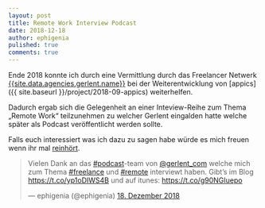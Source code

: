 ```yaml
---
layout: post
title: Remote Work Interview Podcast
date: 2018-12-18
author: ephigenia
pulished: true
comments: true
---
```

Ende 2018 konnte ich durch eine Vermittlung durch das Freelancer Netwerk [{{site.data.agencies.gerlent.name}}]({{site.data.agencies.gerlent.url}}) bei der Weiterentwicklung von [appics]({{ site.baseurl }}/project/2018-09-appics) weiterhelfen.

Dadurch ergab sich die Gelegenheit an einer Inteview-Reihe zum Thema „Remote Work“ teilzunehmen zu welcher Gerlent eingalden hatte welche später als Podcast veröffentlicht werden sollte.

Falls euch interessiert was ich dazu zu sagen habe würde es mich freuen wenn ihr mal [reinhört](https://www.gerlent.com/blog/2018/12/podcast-folge013-marcel-eichner).

<blockquote class="twitter-tweet" data-lang="de"><p lang="de" dir="ltr">Vielen Dank an das <a href="https://twitter.com/hashtag/podcast?src=hash&amp;ref_src=twsrc%5Etfw">#podcast</a>-team von <a href="https://twitter.com/gerlent_com?ref_src=twsrc%5Etfw">@gerlent_com</a> welche mich zum Thema <a href="https://twitter.com/hashtag/freelance?src=hash&amp;ref_src=twsrc%5Etfw">#freelance</a> und <a href="https://twitter.com/hashtag/remote?src=hash&amp;ref_src=twsrc%5Etfw">#remote</a> interviewt haben. Gibt’s im Blog <a href="https://t.co/yp1oDIWS4B">https://t.co/yp1oDIWS4B</a> und auf itunes: <a href="https://t.co/g90NGIuepo">https://t.co/g90NGIuepo</a></p>&mdash; ephigenia (@ephigenia) <a href="https://twitter.com/ephigenia/status/1074940260730224641?ref_src=twsrc%5Etfw">18. Dezember 2018</a></blockquote> <script async src="https://platform.twitter.com/widgets.js" charset="utf-8"></script> 

